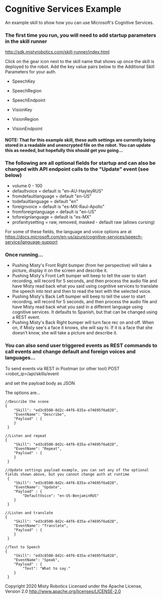 # Cognitive Services Example

An example skill to show how you can use Microsoft's Cognitive Services.

### The first time you run, you will need to add startup parameters in the skill runner
http://sdk.mistyrobotics.com/skill-runner/index.html

Click on the gear icon next to the skill name that shows up once the skill is deployed to the robot.  Add the key value pairs below to the Additional Skill Parameters for your auth.

* SpeechKey
* SpeechRegion
* SpeechEndpoint

* VisionKey
* VisionRegion
* VisionEndpoint

#### NOTE: That for this example skill, these auth settings are currently being stored in a readable and unencrypted file on the robot.  You can update this as needed, but hopefully this should get you going...

### The following are all optional fields for startup and can also be changed with API endpoint calls to the "Update" event (see below)

* volume 0 - 100
* defaultvoice = default is "en-AU-HayleyRUS"
* fromdefaultlanguage = default "en-US"
* todefaultlanguage = default "en"
* foreignvoice = default is "es-MX-Raul-Apollo"
* fromforeignlanguage = default is "en-US"
* toforeignlanguage = default is "es-MX"
* profanitysetting = raw, removed, masked - default raw (allows cursing)

For some of these fields, the language and voice options are at 
https://docs.microsoft.com/en-us/azure/cognitive-services/speech-service/language-support

### Once running...
- Pushing Misty's Front Right bumper (from her perspective) will take a picture, display it on the screen and describe it.
- Pushing Misty's Front Left bumper will beep to tell the user to start recording, will record for 5 seconds, and then process the audio file and have Misty read back what you said using cognitive services to translate the speech into text and then to read the text with the selected voice.
- Pushing Misty's Back Left bumper will beep to tell the user to start recording, will record for 5 seconds, and then process the audio file and have Misty read back what you said in a different language using cognitive services.  It defaults to Spanish, but that can be changed using a REST event.
- Pushing Misty's Back Right bumper will turn face rec on and off.  When on, if Misty see's a face it knows, she will say hi.  If it is a face that she doesn't know, she will take a picture and describe it.

### You can also send user triggered events as REST commands to call events and change default and foreign voices and languages...

To send events via REST in Postman (or other tool)
POST
<robot_ip>/api/skills/event

and set the payload body as JSON

The options are...

```
//Describe the scene
{
 	"Skill": "ed3c8500-8d2c-44f6-835a-e74695f6a028",
 	"EventName": "Describe",
	"Payload" : {
 	}
 }

//Listen and repeat
{
 	"Skill": "ed3c8500-8d2c-44f6-835a-e74695f6a028",
 	"EventName": "Repeat",
	"Payload" : {
 	}
 }

//Update settings payload example, you can set any of the optional fields shown above, but you cannot change auth at runtime 
 {
 	"Skill": "ed3c8500-8d2c-44f6-835a-e74695f6a028",
 	"EventName": "Update",
	"Payload" : {
		"DefaultVoice": "en-US-BenjaminRUS"
 	}
 }

//Listen and translate
{
 	"Skill": "ed3c8500-8d2c-44f6-835a-e74695f6a028",
 	"EventName": "Translate",
	"Payload" : {
 	}
 }

//Text to Speech
{
 	"Skill": "ed3c8500-8d2c-44f6-835a-e74695f6a028",
 	"EventName": "Speak",
	"Payload" : {
		"Text": "What to say."
 	}
 }
```

Copyright 2020 Misty Robotics
Licensed under the Apache License, Version 2.0
http://www.apache.org/licenses/LICENSE-2.0

